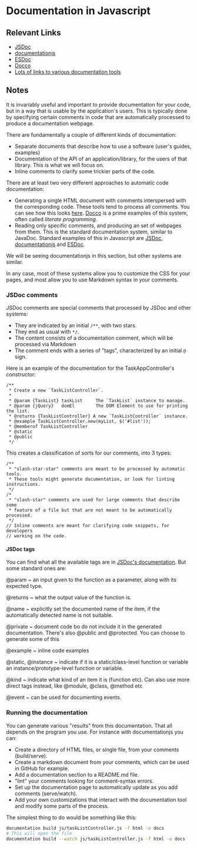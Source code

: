 # Documentation in Javascript

## Relevant Links

- [JSDoc](http://usejsdoc.org/)
- [documentationjs](http://documentation.js.org/)
- [ESDoc](https://esdoc.org/)
- [Docco](https://jashkenas.github.io/docco/)
- [Lots of links to various documentation tools](https://github.com/documentationjs/documentation/wiki/See-also)

## Notes

It is invariably useful and important to provide documentation for your code, but in a way that is usable by the application's users. This is typically done by specifying certain comments in code that are automatically processed to produce a documentation webpage.

There are fundamentally a couple of different kinds of documentation:

- Separate documents that describe how to use a software (user's guides, examples)
- Documentation of the API of an application/library, for the users of that library. This is what we will focus on.
- Inline comments to clarify some trickier parts of the code.

There are at least two very different approaches to automatic code documentation:

- Generating a single HTML document with comments interspersed with the corresponding code. These tools tend to process all comments. You can see how this looks [here](http://underscorejs.org/docs/underscore.html). [Docco](https://jashkenas.github.io/docco/) is a prime examples of this system, often called *literate programming*.
- Reading only specific comments, and producing an set of webpages from them. This is the standard documentation system, similar to JavaDoc. Standard examples of this in Javascript are [JSDoc](http://usejsdoc.org/), [documentationjs](http://documentation.js.org/) and [ESDoc](https://esdoc.org/).

We will be seeing documentationjs in this section, but other systems are similar.

In any case, most of these systems allow you to customize the CSS for your pages, and most allow you to use Markdown syntax in your comments.

### JSDoc comments

JSDoc comments are special comments that processed by JSDoc and other systems:

- They are indicated by an initial `/**`, with two stars.
- They end as usual with `*/`.
- The content consists of a documentation comment, which will be processed via Markdown
- The comment ends with a series of "tags", characterized by an initial `@` sign.

Here is an example of the documentation for the TaskAppController's constructor:
```
/**
 * Create a new `TaskListController`.
 *
 * @param {TaskList} taskList     The `TaskList` instance to manage.
 * @param {jQuery}   domEl        The DOM Element to use for printing the list.
 * @returns {TaskListController} A new `TaskListController` instance.
 * @example TaskListController.new(myList, $('#list'));
 * @memberof TaskListController
 * @static
 * @public
 */
```

This creates a classification of sorts for our comments, into 3 types:
```
/**
 * "slash-star-star" comments are meant to be processed by automatic tools.
 * These tools might generate documentation, or look for linting instructions.
 */
/*
 * "slash-star" comments are used for large comments that describe some
 * feature of a file but that are not meant to be automatically processed.
 */
// Inline comments are meant for clarifying code snippets, for developers
// working on the code.
```

#### JSDoc tags

You can find what all the available tags are in [JSDoc's documentation](http://usejsdoc.org/index.html). But some standard ones are:

@param
  ~ an input given to the function as a parameter, along with its expected type.

@returns
  ~ what the output value of the function is.

@name
  ~ explicitly set the documented name of the item, if the automatically detected name is not suitable.

@private
  ~ document code bo do not include it in the generated documentation. There's also @public and @protected. You can choose to generate some of this

@example
  ~ inline code examples

@static, @instance
  ~ indicate if it is a static/class-level function or variable an instance/prototype-level function or variable.

@kind
  ~ indicate what kind of an item it is (function etc). Can also use more direct tags instead, like @module, @class, @method etc

@event
  ~ can be used for documenting events.

### Running the documentation

You can generate various "results" from this documentation. That all depends on the program you use. For instance with documentationjs you can:

- Create a directory of HTML files, or single file, from your comments (build/serve).
- Create a markdown document from your comments, which can be used in GitHub for example.
- Add a documentation section to a README.md file.
- "lint" your comments looking for comment-syntax errors.
- Set up the documentation page to automatically update as you add comments (serve/watch).
- Add your own customizations that interact with the documentation tool and modify some parts of the process.

The simplest thing to do would be something like this:
```bash
documentation build js/taskListController.js -f html -o docs
# This will open the file
documentation build --watch js/taskListController.js -f html -o docs
```
